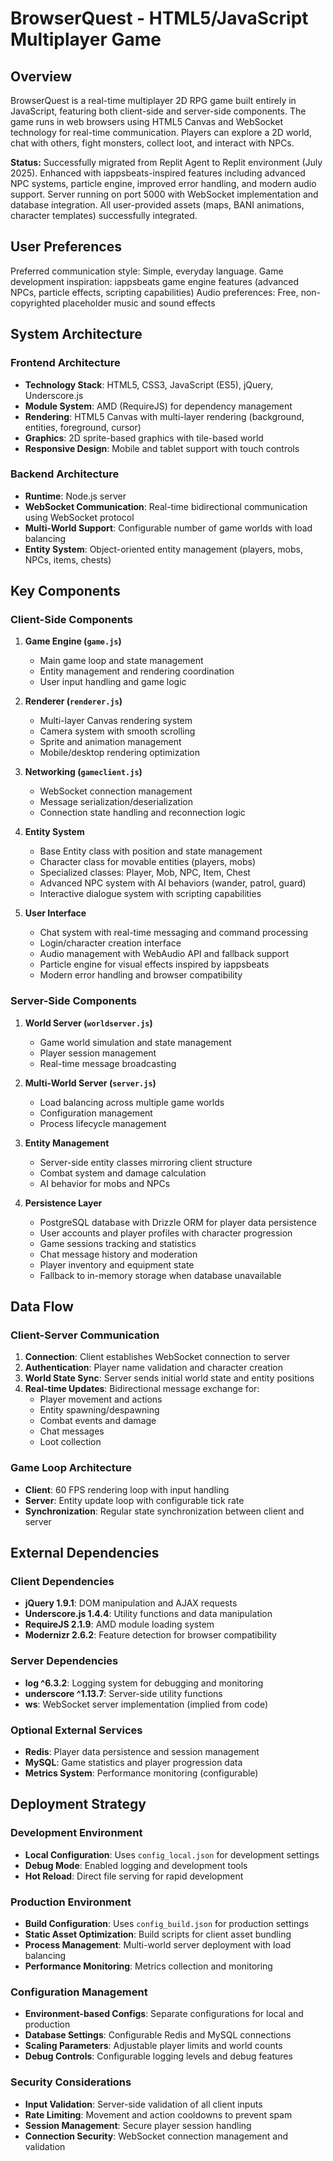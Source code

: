 # BrowserQuest - HTML5/JavaScript Multiplayer Game

## Overview

BrowserQuest is a real-time multiplayer 2D RPG game built entirely in JavaScript, featuring both client-side and server-side components. The game runs in web browsers using HTML5 Canvas and WebSocket technology for real-time communication. Players can explore a 2D world, chat with others, fight monsters, collect loot, and interact with NPCs.

**Status:** Successfully migrated from Replit Agent to Replit environment (July 2025). Enhanced with iappsbeats-inspired features including advanced NPC systems, particle engine, improved error handling, and modern audio support. Server running on port 5000 with WebSocket implementation and database integration. All user-provided assets (maps, BANI animations, character templates) successfully integrated.

## User Preferences

Preferred communication style: Simple, everyday language.
Game development inspiration: iappsbeats game engine features (advanced NPCs, particle effects, scripting capabilities)
Audio preferences: Free, non-copyrighted placeholder music and sound effects

## System Architecture

### Frontend Architecture
- **Technology Stack**: HTML5, CSS3, JavaScript (ES5), jQuery, Underscore.js
- **Module System**: AMD (RequireJS) for dependency management
- **Rendering**: HTML5 Canvas with multi-layer rendering (background, entities, foreground, cursor)
- **Graphics**: 2D sprite-based graphics with tile-based world
- **Responsive Design**: Mobile and tablet support with touch controls

### Backend Architecture
- **Runtime**: Node.js server
- **WebSocket Communication**: Real-time bidirectional communication using WebSocket protocol
- **Multi-World Support**: Configurable number of game worlds with load balancing
- **Entity System**: Object-oriented entity management (players, mobs, NPCs, items, chests)

## Key Components

### Client-Side Components

1. **Game Engine (`game.js`)**
   - Main game loop and state management
   - Entity management and rendering coordination
   - User input handling and game logic

2. **Renderer (`renderer.js`)**
   - Multi-layer Canvas rendering system
   - Camera system with smooth scrolling
   - Sprite and animation management
   - Mobile/desktop rendering optimization

3. **Networking (`gameclient.js`)**
   - WebSocket connection management
   - Message serialization/deserialization
   - Connection state handling and reconnection logic

4. **Entity System**
   - Base Entity class with position and state management
   - Character class for movable entities (players, mobs)
   - Specialized classes: Player, Mob, NPC, Item, Chest
   - Advanced NPC system with AI behaviors (wander, patrol, guard)
   - Interactive dialogue system with scripting capabilities

5. **User Interface**
   - Chat system with real-time messaging and command processing
   - Login/character creation interface
   - Audio management with WebAudio API and fallback support
   - Particle engine for visual effects inspired by iappsbeats
   - Modern error handling and browser compatibility

### Server-Side Components

1. **World Server (`worldserver.js`)**
   - Game world simulation and state management
   - Player session management
   - Real-time message broadcasting

2. **Multi-World Server (`server.js`)**
   - Load balancing across multiple game worlds
   - Configuration management
   - Process lifecycle management

3. **Entity Management**
   - Server-side entity classes mirroring client structure
   - Combat system and damage calculation
   - AI behavior for mobs and NPCs

4. **Persistence Layer**
   - PostgreSQL database with Drizzle ORM for player data persistence
   - User accounts and player profiles with character progression
   - Game sessions tracking and statistics
   - Chat message history and moderation
   - Player inventory and equipment state
   - Fallback to in-memory storage when database unavailable

## Data Flow

### Client-Server Communication
1. **Connection**: Client establishes WebSocket connection to server
2. **Authentication**: Player name validation and character creation
3. **World State Sync**: Server sends initial world state and entity positions
4. **Real-time Updates**: Bidirectional message exchange for:
   - Player movement and actions
   - Entity spawning/despawning
   - Combat events and damage
   - Chat messages
   - Loot collection

### Game Loop Architecture
- **Client**: 60 FPS rendering loop with input handling
- **Server**: Entity update loop with configurable tick rate
- **Synchronization**: Regular state synchronization between client and server

## External Dependencies

### Client Dependencies
- **jQuery 1.9.1**: DOM manipulation and AJAX requests
- **Underscore.js 1.4.4**: Utility functions and data manipulation
- **RequireJS 2.1.9**: AMD module loading system
- **Modernizr 2.6.2**: Feature detection for browser compatibility

### Server Dependencies
- **log ^6.3.2**: Logging system for debugging and monitoring
- **underscore ^1.13.7**: Server-side utility functions
- **ws**: WebSocket server implementation (implied from code)

### Optional External Services
- **Redis**: Player data persistence and session management
- **MySQL**: Game statistics and player progression data
- **Metrics System**: Performance monitoring (configurable)

## Deployment Strategy

### Development Environment
- **Local Configuration**: Uses `config_local.json` for development settings
- **Debug Mode**: Enabled logging and development tools
- **Hot Reload**: Direct file serving for rapid development

### Production Environment
- **Build Configuration**: Uses `config_build.json` for production settings
- **Static Asset Optimization**: Build scripts for client asset bundling
- **Process Management**: Multi-world server deployment with load balancing
- **Performance Monitoring**: Metrics collection and monitoring

### Configuration Management
- **Environment-based Configs**: Separate configurations for local and production
- **Database Settings**: Configurable Redis and MySQL connections
- **Scaling Parameters**: Adjustable player limits and world counts
- **Debug Controls**: Configurable logging levels and debug features

### Security Considerations
- **Input Validation**: Server-side validation of all client inputs
- **Rate Limiting**: Movement and action cooldowns to prevent spam
- **Session Management**: Secure player session handling
- **Connection Security**: WebSocket connection management and validation